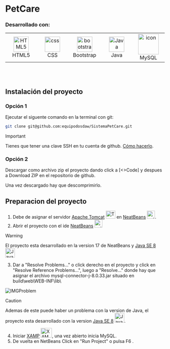 # PetCare

### Desarrollado con:

<table align="center">
    <td align="center"  width="96">
        <img src="https://skillicons.dev/icons?i=html" width="48" height="48" alt="HTML5" />
      <br>HTML5
    </td>
    <td align="center" width="96">
        <img src="https://skillicons.dev/icons?i=css" width="48" height="48" alt="css" />
      <br>CSS
    </td>
    <td align="center"  width="96">
        <img src="https://skillicons.dev/icons?i=bootstrap" width="48" height="48" alt="bootstrap" />
      <br>Bootstrap
    </td>
      <td align="center" width="96">
        <img src="https://skillicons.dev/icons?i=java" width="48" height="48" alt="Java" />
      <br>Java
    </td>
         <td align="center" width="96">
        <img src="https://techstack-generator.vercel.app/mysql-icon.svg" alt="icon" width="65" height="65" />
      <br>MySQL
    </td>
      </td>
 </tr>
</table>
<br><br>
</tr>
</tr></tr>

## Instalación del proyecto

### Opción 1

Ejecutar el siguente comando en la terminal con git:
```bash
git clone git@github.com:equipodosdaw/SistemaPetCare.git
```
>[!IMPORTANT]
Tienes que tener una clave SSH en tu cuenta de github. [Cómo hacerlo](https://docs.github.com/en/authentication/connecting-to-github-with-ssh/generating-a-new-ssh-key-and-adding-it-to-the-ssh-agent).

### Opción 2
Descargar como archivo zip el proyecto dando click a [<>Code] y despues a Download ZIP en el repositorio de github.

Una vez descargado hay que descomprimirlo.

## Preparacion del proyecto

1. Debe de asignar el servidor [Apache Tomcat](https://tomcat.apache.org/download-90.cgi) <a href="https://tomcat.apache.org/download-90.cgi" target="_blank" ><img src="https://upload.wikimedia.org/wikipedia/commons/thumb/f/fe/Apache_Tomcat_logo.svg/2560px-Apache_Tomcat_logo.svg.png" alt="Tomcat" width="30" height="25" /></a> en [NeatBeans](https://netbeans.apache.org/front/main/download/archive/) <a href="https://netbeans.apache.org/front/main/download/archive/" target="_blank" ><img src="https://img.icons8.com/?size=48&id=4djt356tq8UO&format=png" alt="netbeans" width="25" height="25" /></a>.
2. Abrir el proyecto con el ide [NeatBeans](https://netbeans.apache.org/front/main/download/archive/) <a href="https://netbeans.apache.org/front/main/download/archive/" target="_blank" ><img src="https://img.icons8.com/?size=48&id=4djt356tq8UO&format=png" alt="netbeans" width="25" height="25" /></a>

>[!WARNING]
>El proyecto esta desarrollado en la version 17 de NeatBeans y [Java SE 8](https://www.oracle.com/es/java/technologies/javase/javase8-archive-downloads.html) <a href="https://www.oracle.com/es/java/technologies/javase/javase8-archive-downloads.html" target="_blank" ><img src="https://cdn-icons-png.flaticon.com/256/226/226777.png" alt="Java" width="30" height="30" /></a>


3. Dar a "Resolve Problems..." o click derecho en el proyecto y click en "Resolve Reference Problems...", luego a "Resolve..." donde hay que asignar el archivo mysql-connector-j-8.0.33.jar situado en build\web\WEB-INF\lib\

<img src="https://lh3.googleusercontent.com/drive-viewer/AEYmBYRkoRtl4CivcONeGl40cGSqFoKlKfz_HyhYSBoYHgHQReKc-AVAjOvVxKRKXtO9Dx79nr5y9Kg6jiVABbwk8Yed9qXxig=w1900-h900" alt="IMGProblem" />

>[!CAUTION]
>Ademas de este puede haber un problema con la version de Java, el proyecto esta desarrollado con la version [Java SE 8](https://www.oracle.com/es/java/technologies/javase/javase8-archive-downloads.html) <a href="https://www.oracle.com/es/java/technologies/javase/javase8-archive-downloads.html" target="_blank" ><img src="https://cdn-icons-png.flaticon.com/256/226/226777.png" alt="Java" width="30" height="30" /></a>.

4. Iniciar [XAMP](https://www.apachefriends.org/es/download.html) <a href="https://www.apachefriends.org/es/download.html" target="_blank" ><img src="https://branditechture.agency/brand-logos/wp-content/uploads/wpdm-cache/XAMPP-900x0.png" alt="XAMP" width="35" height="30" /></a>, una vez abierto inicia MySQL.
5. De vuelta en NetBeans Click en "Run Project" o pulsa F6 .
